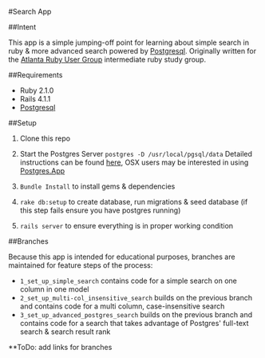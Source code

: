 #Search App

##Intent

This app is a simple jumping-off point for learning about simple search in ruby & more advanced search powered by [Postgresql](http://www.postgresql.org/). Originally written for the [Atlanta Ruby User Group](http://www.meetup.com/atlantaruby/) intermediate ruby study group. 

##Requirements

* Ruby 2.1.0 
* Rails 4.1.1
* [Postgresql](http://www.postgresql.org/)


##Setup
1. Clone this repo

2. Start the Postgres Server
	`postgres -D /usr/local/pgsql/data`
	Detailed instructions can be found [here](http://www.postgresql.org/docs/9.3/static/server-start.html),  OSX users may be interested in using [Postgres.App](http://postgresapp.com/)
3. `Bundle Install` to install gems & dependencies
4. `rake db:setup` to create database, run migrations & seed database (if this step fails ensure you have postgres running)
5. `rails server` to ensure everything is in proper working condition

##Branches

Because this app is intended for educational purposes, branches are maintained
for feature steps of the process:

* `1_set_up_simple_search` contains code for a simple search on one column in 
one model
* `2_set_up_multi-col_insensitive_search` builds on the previous branch and 
contains code for a multi column, case-insensitive search
* `3_set_up_advanced_postgres_search` builds on the previous branch and contains
code for a search that takes advantage of Postgres' full-text search & search
result rank

**ToDo:
add links for branches


